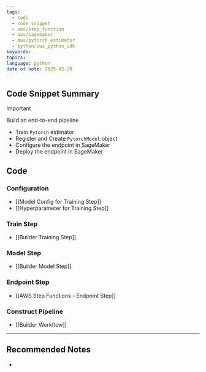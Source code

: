 ```yaml
---
tags:
  - code
  - code_snippet
  - aws/step_function
  - aws/sagemaker
  - aws/pytorch_estimator
  - python/aws_python_sdk
keywords: 
topics: 
language: python
date of note: 2025-05-20
---
```


## Code Snippet Summary

>[!important]
>Build an end-to-end pipeline
>- Train `Pytorch` estimator
>- Register and Create `PytorchModel` object
>- Configure the endpoint in SageMaker
>- Deploy the endpoint in SageMaker

## Code

### Configuration 

- [[Model Config for Training Step]]
- [[Hyperparameter for Training Step]]

### Train Step 

- [[Builder Training Step]]

### Model Step

- [[Builder Model Step]]

### Endpoint Step

- [[AWS Step Functions - Endpoint Step]]

### Construct Pipeline

- [[Builder Workflow]]



-----------
##  Recommended Notes


- 